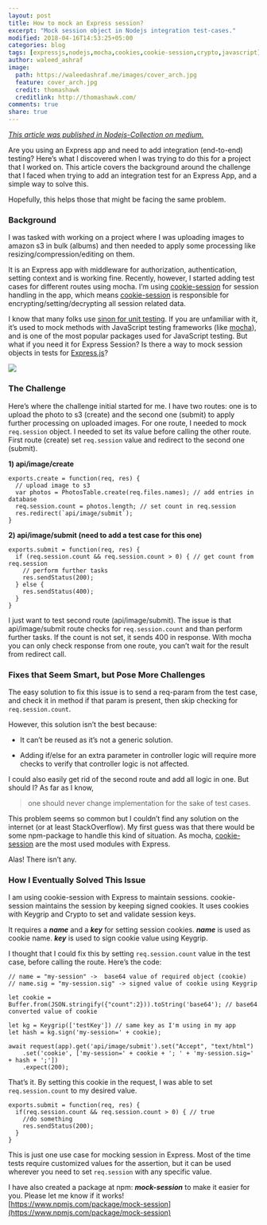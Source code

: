 ```yaml
---
layout: post
title: How to mock an Express session?
excerpt: "Mock session object in Nodejs integration test-cases."
modified: 2018-04-16T14:53:25+05:00
categories: blog
tags: [expressjs,nodejs,mocha,cookies,cookie-session,crypto,javascript]
author: waleed_ashraf
image:
  path: https://waleedashraf.me/images/cover_arch.jpg
  feature: cover_arch.jpg
  credit: thomashawk
  creditlink: http://thomashawk.com/
comments: true
share: true
---
```


_[This article was published in Nodejs-Collection on medium.](https://medium.com/the-node-js-collection/how-to-mock-an-express-session-fe62baf5a611)_

Are you using an Express app and need to add integration (end-to-end) testing? Here’s what I discovered when I was trying to do this for a project that I worked on. This article covers the background around the challenge that I faced when trying to add an integration test for an Express App, and a simple way to solve this.

Hopefully, this helps those that might be facing the same problem.

### Background

I was tasked with working on a project where I was uploading images to amazon s3 in bulk (albums) and then needed to apply some processing like resizing/compression/editing on them.

It is an Express app with middleware for authorization, authentication, setting context and is working fine. Recently, however, I started adding test cases for different routes using mocha. I’m using [cookie-session](https://www.npmjs.com/package/cookie-session) for session handling in the app, which means [cookie-session](https://www.npmjs.com/package/cookie-session) is responsible for encrypting/setting/decrypting all session related data.

I know that many folks use [sinon for unit testing](http://sinonjs.org/). If you are unfamiliar with it, it’s used to mock methods with JavaScript testing frameworks (like [mocha](https://mochajs.org/)), and is one of the most popular packages used for JavaScript testing. But what if you need it for Express Session? Is there a way to mock session objects in tests for [Express.js](https://expressjs.com/)?

![](https://cdn-images-1.medium.com/max/7104/1*gB4zVnI32ufFnMmGwL-yqA.jpeg)

### The Challenge

Here’s where the challenge initial started for me. I have two routes: one is to upload the photo to s3 (create) and the second one (submit) to apply further processing on uploaded images. For one route, I needed to mock `req.session` object. I needed to set its value before calling the other route. First route (create) set `req.session` value and redirect to the second one (submit).

**1) api/image/create**
```
exports.create = function(req, res) {
  // upload image to s3
  var photos = PhotosTable.create(req.files.names); // add entries in database
  req.session.count = photos.length; // set count in req.session
  res.redirect(`api/image/submit`);
}
```

**2) api/image/submit (need to add a test case for this one)**

```
exports.submit = function(req, res) {
  if (req.session.count && req.session.count > 0) { // get count from req.session
    // perform further tasks
    res.sendStatus(200); 
  } else {
    res.sendStatus(400); 
  }
}
```

I just want to test second route (api/image/submit). The issue is that api/image/submit route checks for `req.session.count` and than perform further tasks. If the count is not set, it sends 400 in response. With mocha you can only check response from one route, you can’t wait for the result from redirect call.

### **Fixes that Seem Smart, but Pose More Challenges**

The easy solution to fix this issue is to send a req-param from the test case, and check it in method if that param is present, then skip checking for `req.session.count`.

However, this solution isn’t the best because:

* It can’t be reused as it’s not a generic solution.

* Adding if/else for an extra parameter in controller logic will require more checks to verify that controller logic is not affected.

I could also easily get rid of the second route and add all logic in one. But should I? As far as I know,
> one should never change implementation for the sake of test cases.

This problem seems so common but I couldn’t find any solution on the internet (or at least StackOverflow). My first guess was that there would be some npm-package to handle this kind of situation. As mocha, [cookie-session](https://www.npmjs.com/package/cookie-session) are the most used modules with Express.

Alas! There isn’t any.

### How I Eventually Solved This Issue

I am using cookie-session with Express to maintain sessions. cookie-session maintains the session by keeping signed cookies. It uses cookies with Keygrip and Crypto to set and validate session keys.

It requires a ***name*** and a ***key*** for setting session cookies.
***name*** is used as cookie name. 
***key*** is used to sign cookie value using Keygrip.

I thought that I could fix this by setting `req.session.count` value in the test case, before calling the route. Here’s the code:

```
// name = "my-session" ->  base64 value of required object (cookie)
// name.sig = "my-session.sig" -> signed value of cookie using Keygrip

let cookie = Buffer.from(JSON.stringify({"count":2})).toString('base64'); // base64 converted value of cookie

let kg = Keygrip(['testKey']) // same key as I'm using in my app
let hash = kg.sign('my-session=' + cookie);

await request(app).get('api/image/submit').set("Accept", "text/html")
    .set('cookie', ['my-session=' + cookie + '; ' + 'my-session.sig=' + hash + ';'])
    .expect(200);
```

That’s it. By setting this cookie in the request, I was able to set `req.session.count` to my desired value.

```
exports.submit = function(req, res) {         
  if(req.session.count && req.session.count > 0) { // true                      
    //do something                
    res.sendStatus(200);                    
  }
}
```

This is just one use case for mocking session in Express. Most of the time tests require customized values for the assertion, but it can be used wherever you need to set `req.session` with any specific value.

I have also created a package at npm: ***mock-session*** to make it easier for you. Please let me know if it works!
[https://www.npmjs.com/package/mock-session](https://www.npmjs.com/package/mock-session)
